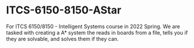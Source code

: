 # ITCS-6150-8150-AStar
For ITCS 6150/8150 - Intelligent Systems course in 2022 Spring. We are tasked with creating a A* system the reads in boards from a file, tells you if they are solvable, and solves them if they can.  
